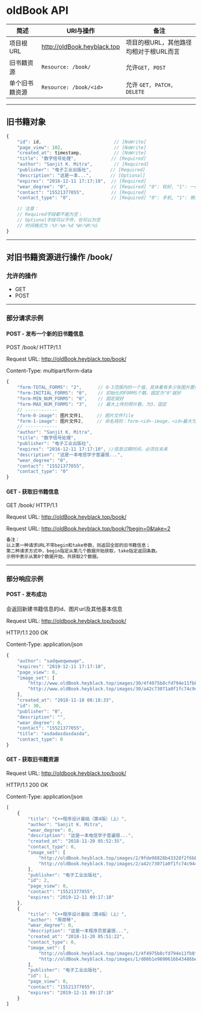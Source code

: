 # oldBook API

|简述|URI与操作|备注|
|-|-|-|
|项目根URL|http://oldBook.heyblack.top|项目的根URL，其他路径均相对于根URL而言|
|旧书籍资源|`Resource: /book/`|允许`GET, POST`|
|单个旧书籍资源|`Resource: /book/<id>`|允许 `GET, PATCH, DELETE`|

---
## 旧书籍对象
```js
{
    "id": id,                           // [NoWrite]
    "page_view": 102,                   // [NoWrite]
    "created_at": timestamp,            // [NoWrite]
    "title": "数字信号处理",             // [Required]
    "author": "Sanjit K. Mitra",        // [Required]
    "publisher": "电子工业出版社",       // [Required]
    "description": "这是一本...",       // [Optional]
    "expires": "2016-12-11 17:17:10",  // [Required]
    "wear_degree": "0",                // [Required] "0": 较好, "1": 一般, "2": 严重
    "contact": "15521377055",          // [Required]
    "contact_type": "0",               // [Required] "0": 手机, "1": 微信, "2": qq

    // 注意：
    // Required字段都不能为空；
    // Optional字段可以不传，也可以为空
    // 时间格式为：%Y-%m-%d %H:%M:%S
}
```

---

## 对旧书籍资源进行操作 /book/

### 允许的操作
* GET
* POST

---

### 部分请求示例
#### POST - 发布一个新的旧书籍信息
POST /book/ HTTP/1.1

Request URL: http://oldBook.heyblack.top/book/

Content-Type: multipart/form-data
```js
{
	"form-TOTAL_FORMS": "2",      // 0-3范围内的一个值，具体看有多少张图片要传；这里假设2张照片要传
	"form-INITIAL_FORMS": "0",    // 初始化的FORMS个数，固定为"0"就好
	"form-MIN_NUM_FORMS": "0",    // 固定就好
	"form-MAX_NUM_FORMS": "3",    // 最大上传的照片数，为3，固定
  	// ------------
  	"form-0-image": 图片文件1,     // 图片文件file
  	"form-1-image": 图片文件2,     // 命名规则：form-<id>-image，<id>最大为2
  	// ------------
	"author": "Sanjit K. Mitra",
	"title": "数字信号处理",
	"publisher": "电子工业出版社",
	"expires": "2016-12-11 17:17:10", //信息过期时间，必须在未来
	"description": "这是一本电信学子普遍很...",
	"wear_degree": "0",
	"contact": "15521377055",
	"contact_type": "0"
}
```

#### GET - 获取旧书籍信息
GET /book/ HTTP/1.1

Request URL: http://oldBook.heyblack.top/book/

Request URL: http://oldBook.heyblack.top/book/?begin=0&take=2
```js
备注：
以上第一种请求URL不带begin和take参数，则返回全部的旧书籍信息；
第二种请求方式中，begin指定从第几个数据开始获取，take指定返回条数。
示例中表示从第0个数据开始，共获取2个数据。
```
---

### 部分响应示例
#### POST - 发布成功
会返回新建书籍信息的id、图片url及其他基本信息

Request URL: http://oldbook.heyblack.top/book/

HTTP/1.1 200 OK

Content-Type: application/json
```js
{
    "author": "sadqweqwewqe",
    "expires": "2019-12-11 17:17:10",
    "page_view": 0,
    "image_set": [
        "http://www.oldBook.heyblack.top/images/30/4f4975b8cfd794e11fb8ff487e1199c1.jpg",
        "http://www.oldBook.heyblack.top/images/30/a42c73071a0f1fc74c9442d64d07450f.jpg"
    ],
    "created_at": "2018-11-18 08:18:33",
    "id": 30,
    "publisher": "0",
    "description": "",
    "wear_degree": 0,
    "contact": "15521377055",
    "title": "asdadasdasdasda",
    "contact_type": 0
}
```

#### GET - 获取旧书籍资源

Request URL: http://oldbook.heyblack.top/book/

HTTP/1.1 200 OK

Content-Type: application/json

```js
[
    {
        "title": "C++程序设计基础（第4版）（上）",
        "author": "Sanjit K. Mitra",
        "wear_degree": 0,
        "description": "这是一本电信学子普遍很...",
        "created_at": "2018-11-20 05:52:35",
        "contact_type": 0,
        "image_set": [
            "http://oldBook.heyblack.top/images/2/9fde98828b43328f2f6bba387ea898da.jpg",
            "http://oldBook.heyblack.top/images/2/a42c73071a0f1fc74c9442d64d07450f.jpg"
        ],
        "publisher": "电子工业出版社",
        "id": 2,
        "page_view": 0,
        "contact": "15521377055",
        "expires": "2019-12-11 09:17:10"
    },
    {
        "title": "C++程序设计基础（第4版）（上）",
        "author": "周荷琴",
        "wear_degree": 0,
        "description": "这是一本程序员普遍很...",
        "created_at": "2018-11-20 05:51:22",
        "contact_type": 0,
        "image_set": [
            "http://oldBook.heyblack.top/images/1/4f4975b8cfd794e11fb8ff487e1199c1.jpg",
            "http://oldBook.heyblack.top/images/1/d00b1e9890616b43486bebc27c567e5f.jpg"
        ],
        "publisher": "电子工业出版社",
        "id": 1,
        "page_view": 0,
        "contact": "15521377055",
        "expires": "2019-12-11 09:17:10"
    }
]
```
